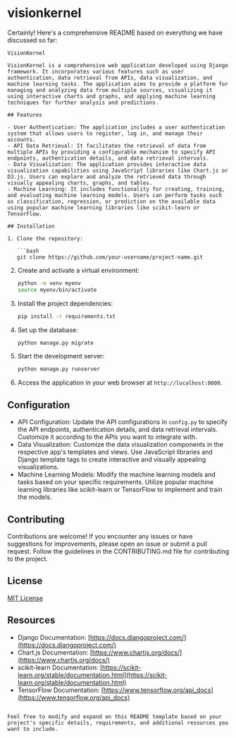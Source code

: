 # visionkernel

Certainly! Here's a comprehensive README based on everything we have discussed so far:

```
VisionKernel

VisionKernel is a comprehensive web application developed using Django framework. It incorporates various features such as user authentication, data retrieval from APIs, data visualization, and machine learning tasks. The application aims to provide a platform for managing and analyzing data from multiple sources, visualizing it using interactive charts and graphs, and applying machine learning techniques for further analysis and predictions.

## Features

- User Authentication: The application includes a user authentication system that allows users to register, log in, and manage their accounts.
- API Data Retrieval: It facilitates the retrieval of data from multiple APIs by providing a configurable mechanism to specify API endpoints, authentication details, and data retrieval intervals.
- Data Visualization: The application provides interactive data visualization capabilities using JavaScript libraries like Chart.js or D3.js. Users can explore and analyze the retrieved data through visually appealing charts, graphs, and tables.
- Machine Learning: It includes functionality for creating, training, and evaluating machine learning models. Users can perform tasks such as classification, regression, or prediction on the available data using popular machine learning libraries like scikit-learn or TensorFlow.

## Installation

1. Clone the repository:

   ```bash
   git clone https://github.com/your-username/project-name.git
   ```

2. Create and activate a virtual environment:

   ```bash
   python -m venv myenv
   source myenv/bin/activate
   ```

3. Install the project dependencies:

   ```bash
   pip install -r requirements.txt
   ```

4. Set up the database:

   ```bash
   python manage.py migrate
   ```

5. Start the development server:

   ```bash
   python manage.py runserver
   ```

6. Access the application in your web browser at `http://localhost:8000`.

## Configuration

- API Configuration: Update the API configurations in `config.py` to specify the API endpoints, authentication details, and data retrieval intervals. Customize it according to the APIs you want to integrate with.
- Data Visualization: Customize the data visualization components in the respective app's templates and views. Use JavaScript libraries and Django template tags to create interactive and visually appealing visualizations.
- Machine Learning Models: Modify the machine learning models and tasks based on your specific requirements. Utilize popular machine learning libraries like scikit-learn or TensorFlow to implement and train the models.

## Contributing

Contributions are welcome! If you encounter any issues or have suggestions for improvements, please open an issue or submit a pull request. Follow the guidelines in the CONTRIBUTING.md file for contributing to the project.

## License

[MIT License](LICENSE)

## Resources

- Django Documentation: [https://docs.djangoproject.com/](https://docs.djangoproject.com/)
- Chart.js Documentation: [https://www.chartjs.org/docs/](https://www.chartjs.org/docs/)
- scikit-learn Documentation: [https://scikit-learn.org/stable/documentation.html](https://scikit-learn.org/stable/documentation.html)
- TensorFlow Documentation: [https://www.tensorflow.org/api_docs](https://www.tensorflow.org/api_docs)
```

Feel free to modify and expand on this README template based on your project's specific details, requirements, and additional resources you want to include.
